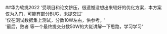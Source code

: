 ##华为软挑2022
'受项目和论文挤压，很遗憾没想出来较好的优化方案，本方案仅为入门，可能有部分BUG，未提交过'  
'仅在测试数据集上测试，分数10W左右，供参考。'  
'最后，败者 等一个最终提交分数50W的大佬讲解一下思路，学习学习'